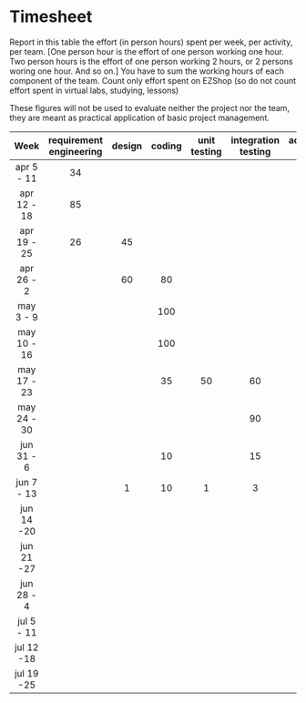 # Timesheet

Report in this table the effort (in person hours) spent per week, per activity, per team. 
[One person hour is the effort of one person working one hour.
Two person hours is the effort of one person working 2 hours, or 2 persons woring one hour. And so on.]
You have to sum the working hours of each component of the team.
Count only effort spent on EZShop (so do not count effort spent in virtual labs, studying, lessons)

These figures will not be used to evaluate neither the project nor the team, they are meant as practical application of basic project management.

| Week | requirement engineering | design | coding | unit testing | integration testing | acceptance testing | management | git maven |
|:-----------:|:--------:|:-----------:|:-----------:|:----------:|:------------:|:---------------:|:-------------:|:--------------:|
| apr 5 - 11 |34 | | | | | |8 |1 |
| apr 12 - 18|85 | | | | | |12 |1 |
| apr 19 - 25|26 |45 | | | | |12 |1 |
| apr 26 - 2 | |60 |80 | | | |20 |1 |
| may 3 - 9  | | |100 | | | |5 |1 |
| may 10 - 16| | |100 | | | |5 |5 |
| may 17 - 23| | |35 |50 |60 | |8 |1 |
| may 24 - 30| | | | |90 | |10 |1 |
| jun 31 - 6 | | |10 | |15 |15|4 |1 |
| jun 7 - 13 | |1|10 |1|3| |2 |1 |
| jun 14 -20 | | | | | | | | |
| jun 21 -27 | | | | | | | | |
| jun 28 - 4 | | | | | | | | |
| jul 5 - 11 | | | | | | | | |
| jul 12 -18 | | | | | | | | |
| jul 19 -25 | | | | | | | | |

